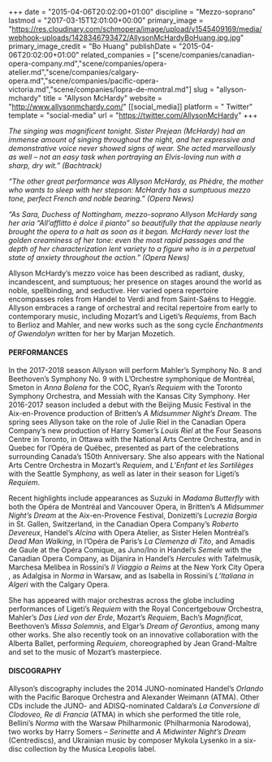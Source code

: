 +++
date = "2015-04-06T20:02:00+01:00"
discipline = "Mezzo-soprano"
lastmod = "2017-03-15T12:01:00+00:00"
primary_image = "https://res.cloudinary.com/schmopera/image/upload/v1545409169/media/webhook-uploads/1428346793472/AllysonMcHardyBoHuang.jpg.jpg"
primary_image_credit = "Bo Huang"
publishDate = "2015-04-06T20:02:00+01:00"
related_companies = ["scene/companies/canadian-opera-company.md","scene/companies/opera-atelier.md","scene/companies/calgary-opera.md","scene/companies/pacific-opera-victoria.md","scene/companies/lopra-de-montral.md"]
slug = "allyson-mchardy"
title = "Allyson McHardy"
website = "http://www.allysonmchardy.com/"
[[social_media]]
platform = " Twitter"
template = "social-media"
url = "https://twitter.com/AllysonMcHardy"
+++

*The singing was magnificent tonight. Sister Prejean (McHardy) had an immense amount of singing throughout the night, and her expressive and demonstrative voice never showed signs of wear. She acted marvellously as well – not an easy task when portraying an Elvis-loving nun with a sharp, dry wit.” (Bachtrack)*

*“The other great performance was Allyson McHardy, as Phèdre, the mother who wants to sleep with her stepson: McHardy has a sumptuous mezzo tone, perfect French and noble bearing.” (Opera News)*

*“As Sara, Duchess of Nottingham, mezzo-soprano Allyson McHardy sang her aria “All’afflitto è dolce il pianto” so beautifully that the applause nearly brought the opera to a halt as soon as it began. McHardy never lost the golden creaminess of her tone: even the most rapid passages and the depth of her characterization lent variety to a figure who is in a perpetual state of anxiety throughout the action.” (Opera News)*

Allyson McHardy’s mezzo voice has been described as radiant, dusky, incandescent, and sumptuous; her presence on stages around the world as noble, spellbinding, and seductive. Her varied opera repertoire encompasses roles from Handel to Verdi and from Saint-Saëns to Heggie. Allyson embraces a range of orchestral and recital repertoire from early to contemporary music, including Mozart’s and Ligeti’s *Requiems*, from Bach to Berlioz and Mahler, and new works such as the song cycle *Enchantments of Gwendolyn* written for her by Marjan Mozetich.

#### PERFORMANCES

In the 2017-2018 season Allyson will perform Mahler’s Symphony No. 8 and Beethoven’s Symphony No. 9 with L’Orchestre symphonique de Montréal, Smeton in *Anna Bolena* for the COC, Ryan’s *Requiem* with the Toronto Symphony Orchestra, and Messiah with the Kansas City Symphony. Her 2016-2017 season included a debut with the Beijing Music Festival in the Aix-en-Provence production of Britten’s *A Midsummer Night’s Dream*. The spring sees Allyson take on the role of Julie Riel in the Canadian Opera Company’s new production of Harry Somer’s *Louis Riel* at the Four Seasons Centre in Toronto, in Ottawa with the National Arts Centre Orchestra, and in Quebec for l’Opéra de Québec, presented as part of the celebrations surrounding Canada’s 150th Anniversary. She also appears with the National Arts Centre Orchestra in Mozart’s *Requiem*, and *L’Enfant et les Sortilèges* with the Seattle Symphony, as well as later in their season for Ligeti’s *Requiem*.

Recent highlights include appearances as Suzuki in *Madama Butterfly* with both the Opéra de Montréal and Vancouver Opera, in Britten’s *A Midsummer Night’s Dream* at the Aix-en-Provence Festival, Donizetti’s *Lucrezia Borgia* in St. Gallen, Switzerland, in the Canadian Opera Company’s *Roberto Devereux*, Handel’s *Alcina* with Opera Atelier, as Sister Helen Montréal’s *Dead Man Walking*, in l’Opéra de Paris’s *La Clemenza di Tito*, and Amadis de Gaule at the Opéra Comique, as Juno/Ino in Handel’s *Semele* with the Canadian Opera Company, as Dijanira in Handel’s *Hercules* with Tafelmusik, Marchesa Melibea in Rossini’s *Il Viaggio a Reims* at the New York City Opera , as Adalgisa in *Norma* in Warsaw, and as Isabella in Rossini’s *L’Italiana in Algeri* with the Calgary Opera.

She has appeared with major orchestras across the globe including performances of Ligeti’s *Requiem* with the Royal Concertgebouw Orchestra, Mahler’s *Das Lied von der Erde*, Mozart’s *Requiem*, Bach’s *Magnificat*, Beethoven’s *Missa Solemnis*, and Elgar’s *Dream of Gerontius*, among many other works. She also recently took on an innovative collaboration with the Alberta Ballet, performing *Requiem*, choreographed by Jean Grand-Maître and set to the music of Mozart’s masterpiece.

#### DISCOGRAPHY

Allyson’s discography includes the 2014 JUNO-nominated Handel’s *Orlando* with the Pacific Baroque Orchestra and Alexander Weimann (ATMA). Other CDs include the JUNO- and ADISQ-nominated Caldara’s *La Conversione di Clodoveo, Re di Francia* (ATMA) in which she performed the title role, Bellini’s *Norma* with the Warsaw Philharmonic (Philharmonia Narodowa), two works by Harry Somers – *Serinette* and *A Midwinter Night’s Dream* (Centrediscs), and Ukrainian music by composer Mykola Lysenko in a six-disc collection by the Musica Leopolis label.
